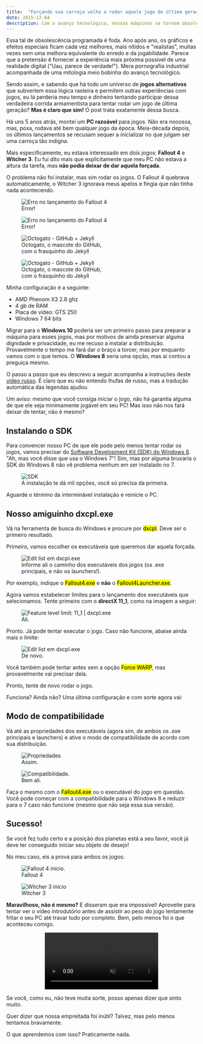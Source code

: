 ```yaml
---
title:  "Forçando sua carroça velha a rodar aquele jogo de última geração"
date: 2015-12-04
description: Com o avanço tecnológico, nossas máquinas se tornam obsoletas cada vez mais rápido. Nem sempre dá pra acompanhar essa corrida, mas sempre dá pra tentar uma gambiarra.
---
```


Essa tal de obsolescência programada é foda. Ano após ano, os gráficos e efeitos especiais ficam cada vez melhores, mais nítidos e "realistas", muitas vezes sem uma melhora equivalente do enredo e da jogabilidade. Parece que a pretensão é fornecer a experiência mais próxima possível de uma realidade digital ("Uau, parece de verdade!"). Mera pornografia industrial acompanhada de uma mitologia meio bobinha do avanço tecnológico.

Sendo assim, e sabendo que há todo um universo de __jogos alternativos__ que subvertem essa lógica rasteira e permitem outras experiências com jogos, eu lá perderia meu tempo e dinheiro tentando participar dessa verdadeira corrida armamentista para tentar rodar um jogo de última geração? __Mas é claro que sim!__ O post trata exatamente dessa busca.

Há uns 5 anos atrás, montei um __PC razoável__ para jogos. Não era nooossa, mas, poxa, rodava até bem qualquer jogo da época. Meia-década depois, os últimos lançamentos se recusam sequer a inicializar no que julgam ser uma carroça tão indigna. 

Mais especificamente, eu estava interessado em dois jogos: __Fallout 4__ e __Witcher 3__. Eu fui dito mais que explicitamente que meu PC não estava a altura da tarefa, mas __não podia deixar de dar aquela forçada__.

O problema não foi instalar, mas sim rodar os jogos. O Fallout 4 quebrava automaticamente, o Witcher 3 ignorava meus apelos e fingia que não tinha nada acontecendo.

<figure class="mv4 tc">
    <img src="{{ site.url }}/images/postagens/carroca/error.jpg" class="mw5" alt="Erro no lançamento do Fallout 4" />
    <figcaption>Error!</figcaption>
</figure>

<figure class="mv4 tc">
    <img src="{{ site.url }}/images/postagens/carroca/error.jpg" class="mw6" alt="Erro no lançamento do Fallout 4" />
    <figcaption>Error!</figcaption>
</figure>

<figure class="mv4 tc">
    <img src="{{ site.url }}/images/postagens/octojekyll.png" class="mw5" alt="Octogato - GitHub + Jekyll" />
    <figcaption>Octogato, o mascote do GitHub,<br> com o frasquinho do Jekyll <font color="red"><i class="fa fa-heart"></i></font></figcaption>
</figure>

<figure class="mv4 tc">
    <img src="{{ site.url }}/images/postagens/octojekyll.png" class="mw6" alt="Octogato - GitHub + Jekyll" />
    <figcaption>Octogato, o mascote do GitHub,<br> com o frasquinho do Jekyll <font color="red"><i class="fa fa-heart"></i></font></figcaption>
</figure>

Minha configuração é a seguinte:

* AMD Phenom X3 2.8 ghz
* 4 gb de RAM
* Placa de vídeo: GTS 250
* Windows 7 64 bits

Migrar para o __Windows 10__ poderia ser um primeiro passo para preparar a máquina para esses jogos, mas por motivos de ainda preservar alguma dignidade e privacidade, eu me recuso a instalar a distribuição. Provavelmente o tempo me fará dar o braço a torcer, mas por enquanto vamos com o que temos. O __Windows 8__ seria uma opção, mas aí contou a preguiça mesmo.

O passo a passo que eu descrevo a seguir acompanha a instruções deste [vídeo russo](https://www.youtube.com/watch?v=efaqAwNS5lU). É claro que eu não entendo lhufas de russo, mas a tradução automática das legendas ajudou.

<div class="pa3 tl ba br3 db b--light-silver bg-light-yellow">
<center>
<i class="fa fa-exclamation-triangle fa-lg"></i> 
</center>

<p>Um aviso: mesmo que você consiga iniciar o jogo, não há garantia alguma de que ele seja minimamente jogável em seu PC! Mas isso não nos fará deixar de tentar, não é mesmo?</p>
</div>

## Instalando o SDK

Para convencer nosso PC de que ele pode pelo menos tentar rodar os jogos, vamos precisar do [Software Development Kit (SDK) do Windows 8](https://msdn.microsoft.com/pt-br/windows/desktop/hh852363.aspx). "Ah, mas você disse que usa o Windows 7"! Sim, mas por alguma bruxaria o SDK do Windows 8 não vê problema nenhum em ser instalado no 7.

<figure class="mv4 tc">
    <img src="{{ site.url }}/images/postagens/carroca/sdk.jpg" class="mw6" alt="SDK" />
    <figcaption>A instalação te dá mil opções, você só precisa da primeira.</figcaption>
</figure>

Aguarde o término da interminável instalação e reinicie o PC.

## Nosso amiguinho dxcpl.exe 

Vá na ferramenta de busca do Windows e procure por <mark>dxcpl</mark>. Deve ser o primeiro resultado. 

Primeiro, vamos escolher os executáveis que queremos dar aquela forçada.

<figure class="mv4 tc">
    <img src="{{ site.url }}/images/postagens/carroca/list.jpg" class="mw6" alt="Edit list em dxcpl.exe" />
    <figcaption>Informe ali o caminho dos executáveis dos jogos (os .exe principais, e não os launchers!).</figcaption>
</figure>

Por exemplo, indique o <mark>Fallout4.exe</mark> e __não__ o <mark>Fallout4Launcher.exe</mark>. 

Agora vamos estabelecer limites para o lançamento dos executáveis que selecionamos. Tente primeiro com o __directX 11_1__, como na imagem a seguir: 

<figure class="mv4 tc">
    <img src="{{ site.url }}/images/postagens/carroca/11-1.jpg" class="mw6" alt="Feature level limit: 11_1 | dxcpl.exe" />
    <figcaption>Ali.</figcaption>
</figure>

Pronto. Já pode tentar executar o jogo. Caso não funcione, abaixe ainda mais o limite:

<figure class="mv4 tc">
    <img src="{{ site.url }}/images/postagens/carroca/11-0.jpg" class="mw6" alt="Edit list em dxcpl.exe" />
    <figcaption>De novo.</figcaption>
</figure>

Você também pode tentar antes sem a opção <mark>Force WARP</mark>, mas provavelmente vai precisar dela.

Pronto, tente de novo rodar o jogo.

Funciona? Ainda não? Uma última configuração e com sorte agora vai:

## Modo de compatibilidade

Vá até as propriedades dos executáveis (agora sim, de ambos os .exe principais e launchers) e ative o modo de compatibilidade de acordo com sua distribuição. 

<figure class="mv4 tc">
    <img src="{{ site.url }}/images/postagens/carroca/propriedades.jpg" class="mw6" alt="Propriedades" />
    <figcaption>Assim.</figcaption>
</figure>

<figure class="mv4 tc">
    <img src="{{ site.url }}/images/postagens/carroca/compatibilidade.jpg" class="mw6" alt="Compatibilidade." />
    <figcaption>Bem ali.</figcaption>
</figure>

Faça o mesmo com o <mark>Fallout4.exe</mark> ou o executável do jogo em questão. Você pode começar com a compatibilidade para o Windows 8 e reduzir para o 7 caso não funcione (mesmo que não seja essa sua versão).

## Sucesso!

Se você fez tudo certo e a posição dos planetas está a seu favor, você já deve ter conseguido iniciar seu objeto de desejo!

No meu caso, eis a prova para ambos os jogos:

<figure class="mv4 tc">
    <img src="{{ site.url }}/images/postagens/carroca/fallout4.jpg" class="mw6" alt="Fallout 4 início." />
    <figcaption>Fallout 4</figcaption>
</figure>

<figure class="mv4 tc">
    <img src="{{ site.url }}/images/postagens/carroca/witcher3.jpg" class="mw6" alt="Witcher 3 início" />
    <figcaption>Witcher 3</figcaption>
</figure>

__Maravilhoso, não é mesmo?__ E disseram que era impossível! Aproveite para tentar ver o vídeo introdutório antes de assistir ao peso do jogo lentamente fritar o seu PC até travar tudo por completo. Bem, pelo menos foi o que aconteceu comigo.

<center>
<video autoplay="" loop="" muted="" class="mv4">
<source src="https://i.imgur.com/QMMtsAt.mp4" type="video/mp4" alt=" It's working! Só que não.">
</video>
</center>



Se você, como eu, não teve muita sorte, posso apenas dizer que sinto muito. 

Quer dizer que nossa empreitada foi inútil? Talvez, mas pelo menos tentamos bravamente. 

O que aprendemos com isso? Praticamente nada.
